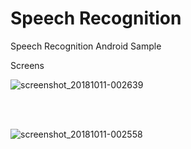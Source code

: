 # Speech Recognition
Speech Recognition Android Sample 

Screens</br>


![screenshot_20181011-002639](https://user-images.githubusercontent.com/39777674/46759390-eb7d3680-ccec-11e8-9a11-e647931890f1.png)


</br></br>

![screenshot_20181011-002558](https://user-images.githubusercontent.com/39777674/46759441-0d76b900-cced-11e8-9b81-68e7fe7eb990.png)
